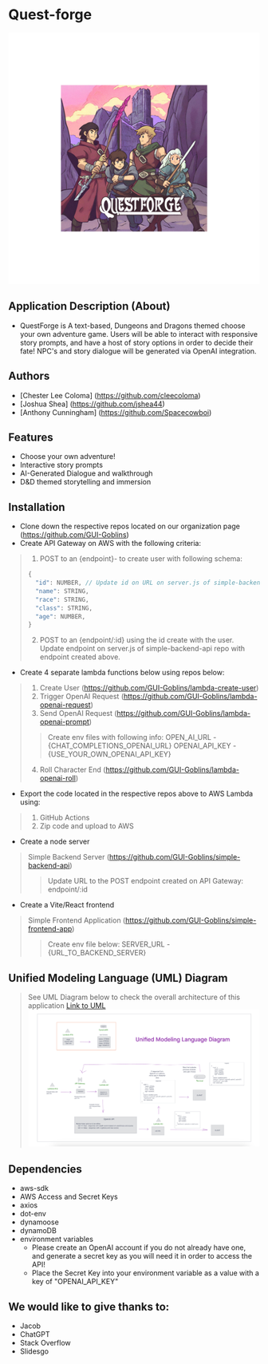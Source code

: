 # Quest-forge

![Logo](./QuestForge.png)

## Application Description (About)

* QuestForge is  A text-based, Dungeons and Dragons themed choose your own adventure game. Users will be able to interact with responsive story prompts, and have a host of story options in order to decide their fate! NPC's and story dialogue will be generated via OpenAI integration.

## Authors

* [Chester Lee Coloma] (<https://github.com/cleecoloma>)
* [Joshua Shea] (<https://github.com/jshea44>)
* [Anthony Cunningham] (<https://github.com/Spacecowboi>)

## Features

* Choose your own adventure!
* Interactive story prompts
* AI-Generated Dialogue and walkthrough
* D&D themed storytelling and immersion

## Installation

* Clone down the respective repos located on our organization page (<https://github.com/GUI-Goblins>)
* Create API Gateway on AWS with the following criteria:
> 1. POST to an {endpoint}- to create user with following schema:
> ```javascript
> {
>   "id": NUMBER, // Update id on URL on server.js of simple-backend-api repo
> 	"name": STRING,
>	"race": STRING,
>	"class": STRING,
>	"age": NUMBER,
>}
> ```
> 2. POST to an {endpoint/:id} using the id create with the user. Update endpoint on server.js of simple-backend-api repo with endpoint created above.
* Create 4 separate lambda functions below using repos below:
> 1. Create User (<https://github.com/GUI-Goblins/lambda-create-user>)
> 2. Trigger OpenAI Request (<https://github.com/GUI-Goblins/lambda-openai-request>)
> 3. Send OpenAI Request (<https://github.com/GUI-Goblins/lambda-openai-prompt>)
>
>>   Create env files with following info:
>>       OPEN_AI_URL - {CHAT_COMPLETIONS_OPENAI_URL}
>>       OPENAI_API_KEY - {USE_YOUR_OWN_OPENAI_API_KEY}
> 4. Roll Character End (<https://github.com/GUI-Goblins/lambda-openai-roll>)
* Export the code located in the respective repos above to AWS Lambda using:
> 1. GitHub Actions
> 2. Zip code and upload to AWS
* Create a node server
> Simple Backend Server (<https://github.com/GUI-Goblins/simple-backend-api>)
>
>> Update URL to the POST endpoint created on API Gateway:
>> endpoint/:id
* Create a Vite/React frontend
> Simple Frontend Application (<https://github.com/GUI-Goblins/simple-frontend-app>)
>
>> Create env file below:
>> SERVER_URL - {URL_TO_BACKEND_SERVER}

## Unified Modeling Language (UML) Diagram

> See UML Diagram below to check the overall architecture of this application
[Link to UML](https://projects.invisionapp.com/freehand/document/Og97QVUVy)
![UML Diagram](./quest-forge-uml.png)

## Dependencies 

* aws-sdk
* AWS Access and Secret Keys
* axios
* dot-env
* dynamoose
* dynamoDB
* environment variables
    * Please create an OpenAI account if you do not already have one, and generate a secret key as you will need it in order to access the API!
    * Place the Secret Key into your environment variable as a value with a key of "OPENAI_API_KEY"

## We would like to give thanks to:
* Jacob
* ChatGPT
* Stack Overflow
* Slidesgo